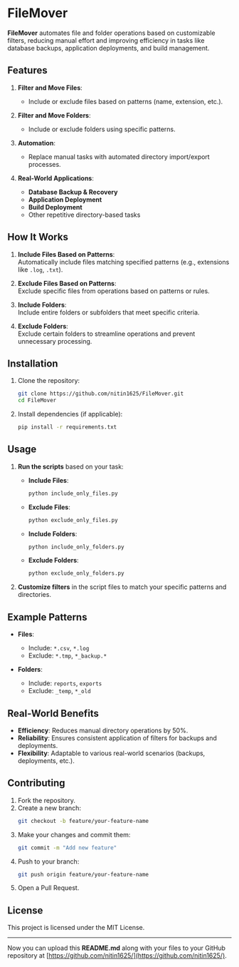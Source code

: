 # FileMover

**FileMover** automates file and folder operations based on customizable filters, reducing manual effort and improving efficiency in tasks like database backups, application deployments, and build management.

## Features

1. **Filter and Move Files**:  
   - Include or exclude files based on patterns (name, extension, etc.).  
   
2. **Filter and Move Folders**:  
   - Include or exclude folders using specific patterns.  
   
3. **Automation**:  
   - Replace manual tasks with automated directory import/export processes.  

4. **Real-World Applications**:  
   - **Database Backup & Recovery**  
   - **Application Deployment**  
   - **Build Deployment**  
   - Other repetitive directory-based tasks  

## How It Works

1. **Include Files Based on Patterns**:  
   Automatically include files matching specified patterns (e.g., extensions like `.log`, `.txt`).  

2. **Exclude Files Based on Patterns**:  
   Exclude specific files from operations based on patterns or rules.  

3. **Include Folders**:  
   Include entire folders or subfolders that meet specific criteria.  

4. **Exclude Folders**:  
   Exclude certain folders to streamline operations and prevent unnecessary processing.

## Installation

1. Clone the repository:

   ```bash
   git clone https://github.com/nitin1625/FileMover.git
   cd FileMover
   ```

2. Install dependencies (if applicable):

   ```bash
   pip install -r requirements.txt
   ```

## Usage

1. **Run the scripts** based on your task:

   - **Include Files**:  
     ```bash
     python include_only_files.py
     ```

   - **Exclude Files**:  
     ```bash
     python exclude_only_files.py
     ```

   - **Include Folders**:  
     ```bash
     python include_only_folders.py
     ```

   - **Exclude Folders**:  
     ```bash
     python exclude_only_folders.py
     ```

2. **Customize filters** in the script files to match your specific patterns and directories.

## Example Patterns

- **Files**:  
  - Include: `*.csv`, `*.log`  
  - Exclude: `*.tmp`, `*_backup.*`  

- **Folders**:  
  - Include: `reports`, `exports`  
  - Exclude: `_temp`, `*_old`  

## Real-World Benefits

- **Efficiency**: Reduces manual directory operations by 50%.  
- **Reliability**: Ensures consistent application of filters for backups and deployments.  
- **Flexibility**: Adaptable to various real-world scenarios (backups, deployments, etc.).  

## Contributing

1. Fork the repository.  
2. Create a new branch:  
   ```bash
   git checkout -b feature/your-feature-name
   ```  
3. Make your changes and commit them:  
   ```bash
   git commit -m "Add new feature"  
   ```  
4. Push to your branch:  
   ```bash
   git push origin feature/your-feature-name
   ```  
5. Open a Pull Request.

## License

This project is licensed under the MIT License.

---

Now you can upload this **README.md** along with your files to your GitHub repository at [https://github.com/nitin1625/](https://github.com/nitin1625/).